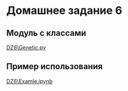 # Домашнее задание 6

## Модуль с классами

[DZ6\Genetic.py](DZ6\Genetic.py)

## Пример использования

[DZ6\Examle.ipynb](DZ6\Examle.ipynb)